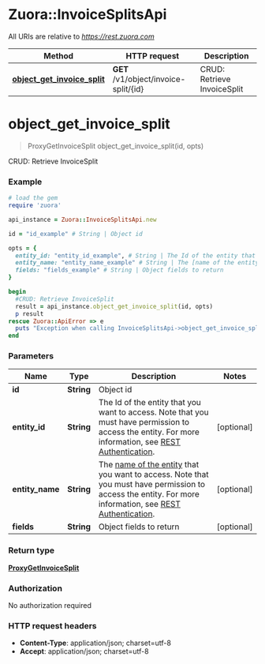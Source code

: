 # Zuora::InvoiceSplitsApi

All URIs are relative to *https://rest.zuora.com*

Method | HTTP request | Description
------------- | ------------- | -------------
[**object_get_invoice_split**](InvoiceSplitsApi.md#object_get_invoice_split) | **GET** /v1/object/invoice-split/{id} | CRUD: Retrieve InvoiceSplit


# **object_get_invoice_split**
> ProxyGetInvoiceSplit object_get_invoice_split(id, opts)

CRUD: Retrieve InvoiceSplit



### Example
```ruby
# load the gem
require 'zuora'

api_instance = Zuora::InvoiceSplitsApi.new

id = "id_example" # String | Object id

opts = { 
  entity_id: "entity_id_example", # String | The Id of the entity that you want to access. Note that you must have permission to access the entity. For more information, see [REST Authentication](https://www.zuora.com/developer/api-reference/#section/Authentication/Entity-Id-and-Entity-Name).
  entity_name: "entity_name_example" # String | The [name of the entity](https://knowledgecenter.zuora.com/BB_Introducing_Z_Business/Multi-entity/B_Introduction_to_Entity_and_Entity_Hierarchy#Name_and_Display_Name) that you want to access. Note that you must have permission to access the entity. For more information, see [REST Authentication](https://www.zuora.com/developer/api-reference/#section/Authentication/Entity-Id-and-Entity-Name).
  fields: "fields_example" # String | Object fields to return
}

begin
  #CRUD: Retrieve InvoiceSplit
  result = api_instance.object_get_invoice_split(id, opts)
  p result
rescue Zuora::ApiError => e
  puts "Exception when calling InvoiceSplitsApi->object_get_invoice_split: #{e}"
end
```

### Parameters

Name | Type | Description  | Notes
------------- | ------------- | ------------- | -------------
 **id** | **String**| Object id | 
 **entity_id** | **String**| The Id of the entity that you want to access. Note that you must have permission to access the entity. For more information, see [REST Authentication](https://www.zuora.com/developer/api-reference/#section/Authentication/Entity-Id-and-Entity-Name). | [optional] 
 **entity_name** | **String**| The [name of the entity](https://knowledgecenter.zuora.com/BB_Introducing_Z_Business/Multi-entity/B_Introduction_to_Entity_and_Entity_Hierarchy#Name_and_Display_Name) that you want to access. Note that you must have permission to access the entity. For more information, see [REST Authentication](https://www.zuora.com/developer/api-reference/#section/Authentication/Entity-Id-and-Entity-Name). | [optional] 
 **fields** | **String**| Object fields to return | [optional] 

### Return type

[**ProxyGetInvoiceSplit**](ProxyGetInvoiceSplit.md)

### Authorization

No authorization required

### HTTP request headers

 - **Content-Type**: application/json; charset=utf-8
 - **Accept**: application/json; charset=utf-8



